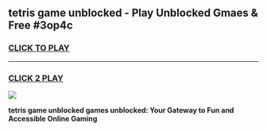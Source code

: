 
## tetris game unblocked - Play Unblocked Gmaes & Free #3op4c
<h3>
<a href="https://premium.freeplayer.one?title=tetris_game_unblocked&ref=03M">CLICK TO PLAY</a></h3>
<hr>

<h3>
<a href="https://premium.freeplayer.one?title=tetris_game_unblocked&ref=03M">CLICK 2 PLAY</a>
  
</h3>

<a href="https://premium.freeplayer.one?title=tetris_game_unblocked&ref=03M"><img src="https://clearcache.store/games.png"></a>


**tetris game unblocked games unblocked: Your Gateway to Fun and Accessible Online Gaming**
